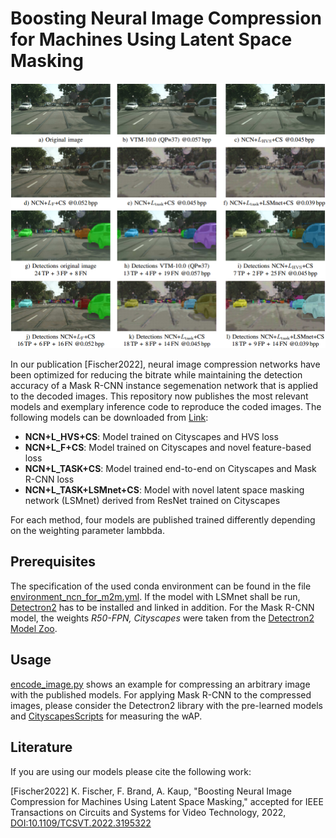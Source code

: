 # Boosting Neural Image Compression for Machines Using Latent Space Masking

![Visual examples](visual_results_journal_paper.png)

In our publication [Fischer2022], neural image compression networks have been optimized for reducing the bitrate while maintaining the detection accuracy of a Mask R-CNN instance segemenation network that is applied to the decoded images. This repository now publishes the most relevant models and exemplary inference code to reproduce the coded images. The following models can be downloaded from [Link](https://drive.google.com/drive/folders/13j2UdpH5I7H3COqbP7rjjYyUn8HeFjun?usp=sharing):
* **NCN+L_HVS+CS**: Model trained on Cityscapes and HVS loss
* **NCN+L_F+CS**: Model trained on Cityscapes and novel feature-based loss
* **NCN+L_TASK+CS**: Model trained end-to-end on Cityscapes and Mask R-CNN loss
* **NCN+L_TASK+LSMnet+CS**: Model with novel latent space masking network (LSMnet) derived from ResNet trained on Cityscapes

For each method, four models are published trained differently depending on the weighting parameter lambbda.

## Prerequisites
The specification of the used conda environment can be found in the file [environment_ncn_for_m2m.yml](environment_ncn_for_m2m.yml). If the model with LSMnet shall be run, [Detectron2](https://github.com/facebookresearch/detectron2) has to be installed and linked in addition. For the Mask R-CNN model, the weights *R50-FPN, Cityscapes* were taken from the [Detectron2 Model Zoo](https://github.com/facebookresearch/detectron2/blob/main/MODEL_ZOO.md).

## Usage
[encode_image.py](encode_image.py) shows an example for compressing an arbitrary image with the published models. For applying Mask R-CNN to the compressed images, please consider the Detectron2 library with the pre-learned models and [CityscapesScripts](https://github.com/mcordts/cityscapesScripts) for measuring the wAP.

## Literature
If you are using our models please cite the following work:

[Fischer2022] K. Fischer, F. Brand, A. Kaup, "Boosting Neural Image Compression for Machines Using Latent Space Masking," accepted for IEEE Transactions on Circuits and Systems for Video Technology, 2022, [DOI:10.1109/TCSVT.2022.3195322](https://doi.org/10.1109/TCSVT.2022.3195322)

